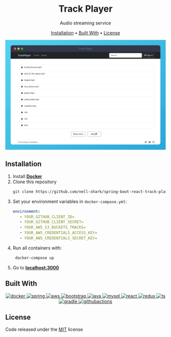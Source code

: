<div align="center">

# Track Player

Audio streaming service

[Installation](#installation) •
[Built With](#built-with) •
[License](#license)


![screenshot](.github/thumbnail.png)

</div>

## Installation

1. Install **[Docker](https://www.docker.com/)**
2. Clone this repository
    ```bash
    git clone https://github.com/nell-shark/spring-boot-react-track-player
    ```
3. Set your environment variables in ```docker-compose.yml```:
   ```yaml
   environment:
      - YOUR_GITHUB_CLIENT_ID=
      - YOUR_GITHUB_CLIENT_SECRET=
      - YOUR_AWS_S3_BUCKETS_TRACKS=
      - YOUR_AWS_CREDENTIALS_ACCESS_KEY=
      - YOUR_AWS_CREDENTIALS_SECRET_KEY=
    ```
4. Run all containers with:
   ```bash
    docker-compose up
    ```
5. Go to **[localhost:3000](http://localhost:3000)**

## Built With

<p align="center">
  <a href="https://www.docker.com/">
    <img src="https://skillicons.dev/icons?i=docker"  alt='docker'/>
  </a>
  <a href="https://spring.io/">
    <img src="https://skillicons.dev/icons?i=spring"  alt='spring'/>
  </a>
  <a href="https://aws.amazon.com/">
    <img src="https://skillicons.dev/icons?i=aws"  alt='aws'/>
  </a>
  <a href="https://getbootstrap.com/">
    <img src="https://skillicons.dev/icons?i=bootstrap"  alt='bootstrap'/>
  </a>
  <a href="https://java.com/">
    <img src="https://skillicons.dev/icons?i=java"  alt='java'/>
  </a>
  <a href="https://www.mysql.com/">
    <img src="https://skillicons.dev/icons?i=mysql"  alt='mysql'/>
  </a>
  <a href="https://react.dev/">
    <img src="https://skillicons.dev/icons?i=react"  alt='react'/>
  </a>
  <a href="https://redux.js.org/">
    <img src="https://skillicons.dev/icons?i=redux"  alt='redux'/>
  </a>
  <a href="https://www.typescriptlang.org/">
    <img src="https://skillicons.dev/icons?i=ts"  alt='ts'/>
  </a>
  <a href="https://gradle.org/">
    <img src="https://skillicons.dev/icons?i=gradle"  alt='gradle'/>
  </a>
  <a href="https://github.com/nell-shark/spring-boot-react-track-player/actions">
    <img src="https://skillicons.dev/icons?i=githubactions"  alt='githubactions'/>
  </a>
</p>

## License

Code released under the [MIT](https://choosealicense.com/licenses/mit/) license

